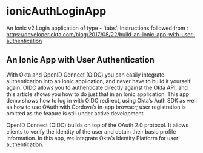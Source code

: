 # ionicAuthLoginApp
An Ionic v2 Login application of type - 'tabs'. Instructions followed from : https://developer.okta.com/blog/2017/08/22/build-an-ionic-app-with-user-authentication

## An Ionic App with User Authentication
With Okta and OpenID Connect (OIDC) you can easily integrate authentication into an Ionic application, and never have to build it yourself again. 
OIDC allows you to authenticate directly against the Okta API, and this article shows you how to do just that in an Ionic application. This app demo shows how to log in with OIDC redirect, using Okta’s Auth SDK as well as how to use OAuth with Cordova’s in-app browser; user registration is omitted as the feature is still under active development.

OpenID Connect (OIDC) builds on top of the OAuth 2.0 protocol. It allows clients to verify the identity of the user and obtain their basic profile information. In this app, we integrate Okta’s Identity Platform for user authentication.

